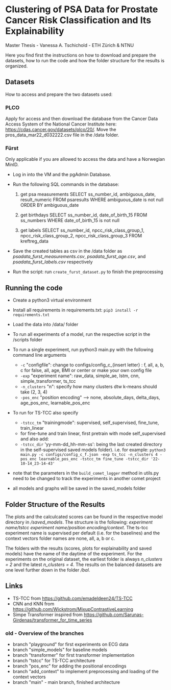 # Clustering of PSA Data for Prostate Cancer Risk Classification and Its Explainability

Master Thesis - Vanessa A. Tschichold - ETH Zürich & NTNU

Here you find first the instructions on how to download and prepare the datasets, how to run the code and how the folder structure for the results is organized.

## Datasets

How to access and prepare the two datasets used:

### PLCO

Apply for access and then download the database from the Cancer Data Access System of the National Cancer Institute here: <https://cdas.cancer.gov/datasets/plco/20/>. Move the pros_data_mar22_d032222.csv file in the /data folder.

### Fürst

Only applicable if you are allowed to access the data and have a Norwegian MinID. 

- Log in into the VM and the pgAdmin Database.
- Run the following SQL commands in the database:
  
  1. get psa measurements
     SELECT ss_number_id, ambiguous_date, result_numeric FROM psaresults
     WHERE ambiguous_date is not null
     ORDER BY ambiguous_date

  2. get birthdays
     SELECT ss_number_id, date_of_birth_15 FROM ss_numbers
     WHERE date_of_birth_15 is not null

  3. get labels
     SELECT ss_number_id, npcc_risk_class_group_1, npcc_risk_class_group_2, npcc_risk_class_group_3 FROM kreftreg_data

- Save the created tables as csv in the /data folder as _psadata_furst_measurements.csv_, _psadata_furst_age.csv_, and _psadata_furst_labels.csv_ respectively
- Run the script: run `create_furst_dataset.py` to finish the preprocessing

## Running the code

- Create a python3 virtual environment
- Install all requirements in requirements.txt: `pip3 install -r requirements.txt`
- Load the data into /data/ folder
- To run all experiments of a model, run the respective script in the /scripts folder
- To run a single experiment, run python3 main.py with the following command line arguments
  - `-c` "configfile": change to configs/config_c_{insert letter} : f, all, a, b, c for false, all, age, BMI or center or make your own config file 
  - `-exp` "experiment name":  raw_data, simple_ae, lstm, cnn, simple_transformer, ts_tcc
  - `-n_clusters` "n": specify how many clusters dtw k-means should take (2, 3, 4) 
  - `-pos_enc` "position encoding" --> none, absolute_days, delta_days, age_pos_enc, learnable_pos_enc
  
- To run for TS-TCC also specify
  - `-tstcc_tm` "trainingmode": supervised, self_supervised, fine_tune, train_linear
  - for fine-tune and train linear, first pretrain with mode self_supervised and also add:
  - `-tstcc_dir` 'yy-mm-dd_hh-mm-ss': being the last created directory in the self-supervised saved models folder). i.e. for example: `python3 main.py -c configs/config_c_f.json -exp ts_tcc -n_clusters 4 -pos_enc learnable_pos_enc -tstcc_tm fine_tune -tstcc_dir '22-10-14_23-14-43'`
- note that the parameters in the `build_comet_logger` method in utils.py need to be changed to track the experiments in another comet project

- all models and graphs will be saved in the saved_models folder

## Folder Structure of the Results
The plots and the calculcated scores can be found in the respective model directory in _/saved_models_. The structure is the following: _experiment name/tstcc experiment name/position encoding/context_.
The ts-tcc experiment name is supervised per default (i.e. for the baselines) and the context vectors folder names are none, all, a, b or c.

The folders with the results (scores, plots for explainability and saved models) have the name of the daytime of the experiment.
For the experiments on the original dataset, the earliest folder is always _n\_clusters = 2_ and the latest _n\_clusters = 4_. 
The results on the balanced datasets are one level further down in the folder _/bal_.



## Links

* TS-TCC from <https://github.com/emadeldeen24/TS-TCC>
* CNN and KNN from <https://github.com/Wickstrom/MixupContrastiveLearning>
* Simpe Transformer inspired from <https://github.com/Sarunas-Girdenas/transformer_for_time_series>

### old - Overview of the branches

* branch "playground" for first experiments on ECG data
* branch "simple_models" for baseline models
* branch "transformer" for first transformer implementation
* branch "tstcc" for TS-TCC architecture
* branch "pos_enc" for adding the positional encodings
* branch "add_context" to implement preprocessing and loading of the context vectors
* branch "main" - main branch, finished architecture
